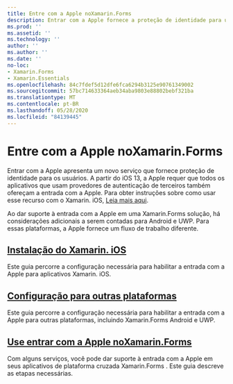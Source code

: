 ```yaml
---
title: Entre com a Apple noXamarin.Forms
description: Entrar com a Apple fornece a proteção de identidade para usuários e pode ser implementada para cenários móveis de plataforma cruzada no Xamarin.Forms .
ms.prod: ''
ms.assetid: ''
ms.technology: ''
author: ''
ms.author: ''
ms.date: ''
no-loc:
- Xamarin.Forms
- Xamarin.Essentials
ms.openlocfilehash: 84c7fdef5d12dfe6fca6294b3125e90761349002
ms.sourcegitcommit: 57bc714633364aeb34aba9803e88802bebf321ba
ms.translationtype: MT
ms.contentlocale: pt-BR
ms.lasthandoff: 05/28/2020
ms.locfileid: "84139445"
---
```

# <a name="sign-in-with-apple-in-xamarinforms"></a>Entre com a Apple noXamarin.Forms

Entrar com a Apple apresenta um novo serviço que fornece proteção de identidade para os usuários. A partir do iOS 13, a Apple requer que todos os aplicativos que usam provedores de autenticação de terceiros também ofereçam a entrada com a Apple. Para obter instruções sobre como usar esse recurso com o Xamarin. iOS, [Leia mais aqui](~/ios/platform/ios13/sign-in.md).

Ao dar suporte à entrada com a Apple em uma Xamarin.Forms solução, há considerações adicionais a serem contadas para Android e UWP. Para essas plataformas, a Apple fornece um fluxo de trabalho diferente.

## <a name="setup-for-xamarinios"></a>[Instalação do Xamarin. iOS](~/ios/platform/ios13/sign-in.md)

Este guia percorre a configuração necessária para habilitar a entrada com a Apple para aplicativos Xamarin. iOS.

## <a name="setup-for-other-platforms"></a>[Configuração para outras plataformas](setup.md)

Este guia percorre a configuração necessária para habilitar a entrada com a Apple para outras plataformas, incluindo Xamarin.Forms Android e UWP.

## <a name="use-sign-in-with-apple-in-xamarinformsandroid-ios-sign-inmd"></a>[Use entrar com a Apple noXamarin.Forms](android-ios-sign-in.md)

Com alguns serviços, você pode dar suporte à entrada com a Apple em seus aplicativos de plataforma cruzada Xamarin.Forms . Este guia descreve as etapas necessárias.

